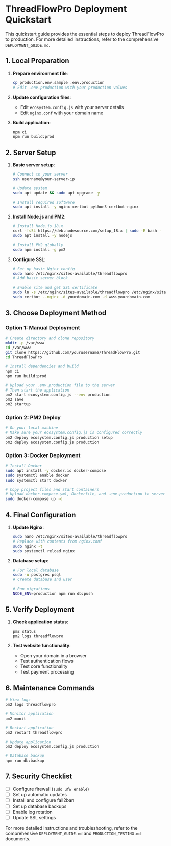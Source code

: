 # ThreadFlowPro Deployment Quickstart

This quickstart guide provides the essential steps to deploy ThreadFlowPro to production. For more detailed instructions, refer to the comprehensive `DEPLOYMENT_GUIDE.md`.

## 1. Local Preparation

1. **Prepare environment file**:
   ```bash
   cp production.env.sample .env.production
   # Edit .env.production with your production values
   ```

2. **Update configuration files**:
   - Edit `ecosystem.config.js` with your server details
   - Edit `nginx.conf` with your domain name

3. **Build application**:
   ```bash
   npm ci
   npm run build:prod
   ```

## 2. Server Setup

1. **Basic server setup**:
   ```bash
   # Connect to your server
   ssh username@your-server-ip
   
   # Update system
   sudo apt update && sudo apt upgrade -y
   
   # Install required software
   sudo apt install -y nginx certbot python3-certbot-nginx
   ```

2. **Install Node.js and PM2**:
   ```bash
   # Install Node.js 18.x
   curl -fsSL https://deb.nodesource.com/setup_18.x | sudo -E bash -
   sudo apt install -y nodejs
   
   # Install PM2 globally
   sudo npm install -g pm2
   ```

3. **Configure SSL**:
   ```bash
   # Set up basic Nginx config
   sudo nano /etc/nginx/sites-available/threadflowpro
   # Add basic server block
   
   # Enable site and get SSL certificate
   sudo ln -s /etc/nginx/sites-available/threadflowpro /etc/nginx/sites-enabled/
   sudo certbot --nginx -d yourdomain.com -d www.yourdomain.com
   ```

## 3. Choose Deployment Method

### Option 1: Manual Deployment

```bash
# Create directory and clone repository
mkdir -p /var/www
cd /var/www
git clone https://github.com/yourusername/ThreadFlowPro.git
cd ThreadFlowPro

# Install dependencies and build
npm ci
npm run build:prod

# Upload your .env.production file to the server
# Then start the application
pm2 start ecosystem.config.js --env production
pm2 save
pm2 startup
```

### Option 2: PM2 Deploy

```bash
# On your local machine
# Make sure your ecosystem.config.js is configured correctly
pm2 deploy ecosystem.config.js production setup
pm2 deploy ecosystem.config.js production
```

### Option 3: Docker Deployment

```bash
# Install Docker
sudo apt install -y docker.io docker-compose
sudo systemctl enable docker
sudo systemctl start docker

# Copy project files and start containers
# Upload docker-compose.yml, Dockerfile, and .env.production to server
sudo docker-compose up -d
```

## 4. Final Configuration

1. **Update Nginx**:
   ```bash
   sudo nano /etc/nginx/sites-available/threadflowpro
   # Replace with contents from nginx.conf
   sudo nginx -t
   sudo systemctl reload nginx
   ```

2. **Database setup**:
   ```bash
   # For local database
   sudo -u postgres psql
   # Create database and user
   
   # Run migrations
   NODE_ENV=production npm run db:push
   ```

## 5. Verify Deployment

1. **Check application status**:
   ```bash
   pm2 status
   pm2 logs threadflowpro
   ```

2. **Test website functionality**:
   - Open your domain in a browser
   - Test authentication flows
   - Test core functionality
   - Test payment processing

## 6. Maintenance Commands

```bash
# View logs
pm2 logs threadflowpro

# Monitor application
pm2 monit

# Restart application
pm2 restart threadflowpro

# Update application
pm2 deploy ecosystem.config.js production

# Database backup
npm run db:backup
```

## 7. Security Checklist

- [ ] Configure firewall (`sudo ufw enable`)
- [ ] Set up automatic updates
- [ ] Install and configure fail2ban
- [ ] Set up database backups
- [ ] Enable log rotation
- [ ] Update SSL settings

For more detailed instructions and troubleshooting, refer to the comprehensive `DEPLOYMENT_GUIDE.md` and `PRODUCTION_TESTING.md` documents. 